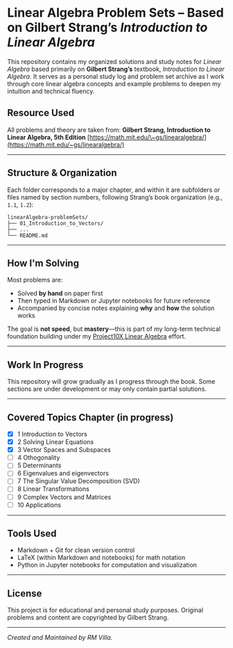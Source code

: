 # Linear Algebra Problem Sets – Based on Gilbert Strang’s *Introduction to Linear Algebra*

This repository contains my organized solutions and study notes for *Linear Algebra* based primarily on **Gilbert Strang’s** textbook, *Introduction to Linear Algebra*. It serves as a personal study log and problem set archive as I work through core linear algebra concepts and example problems to deepen my intuition and technical fluency.

## Resource Used

All problems and theory are taken from:
**Gilbert Strang, Introduction to Linear Algebra, 5th Edition**
[https://math.mit.edu/\~gs/linearalgebra/](https://math.mit.edu/~gs/linearalgebra/)

---

## Structure & Organization

Each folder corresponds to a major chapter, and within it are subfolders or files named by section numbers, following Strang’s book organization (e.g., `1.1`, `1.2`):

```
linearAlgebra-problemSets/
├── 01_Introduction_to_Vectors/
├── ...
└── README.md
```

---

## How I'm Solving

Most problems are:

* Solved **by hand** on paper first
* Then typed in Markdown or Jupyter notebooks for future reference
* Accompanied by concise notes explaining **why** and **how** the solution works

The goal is **not speed**, but **mastery**—this is part of my long-term technical foundation building under my [Project10X Linear Algebra](https://github.com/eigenlambda123/Project10X-Linear-Algebra.git) effort.

---

## Work In Progress

This repository will grow gradually as I progress through the book. Some sections are under development or may only contain partial solutions.

---

## Covered Topics Chapter (in progress)

* [x] 1 Introduction to Vectors
* [x] 2 Solving Linear Equations
* [x] 3 Vector Spaces and Subspaces
* [ ] 4 Othogonality
* [ ] 5 Determinants
* [ ] 6 Eigenvalues and eigenvectors
* [ ] 7 The Singular Value Decomposition (SVD)
* [ ] 8 Linear Transformations
* [ ] 9 Complex Vectors and Matrices
* [ ] 10 Applications

---

## Tools Used

* Markdown + Git for clean version control
* LaTeX (within Markdown and notebooks) for math notation
* Python in Jupyter notebooks for computation and visualization

---

## License

This project is for educational and personal study purposes. Original problems and content are copyrighted by Gilbert Strang.

---

_Created and Maintained by RM Villa._

